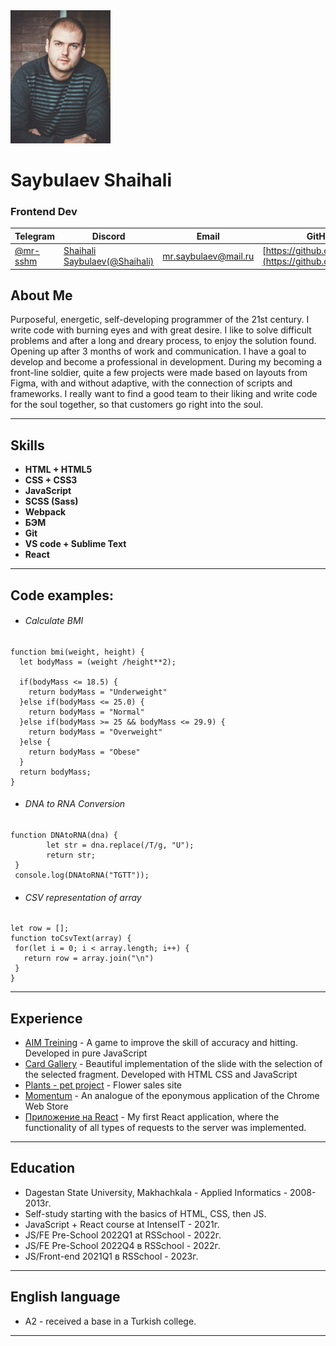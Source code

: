 <img src='./photo_2022-11-27_21-22-41.jpg' width='160'/> 


# Saybulaev Shaihali


### Frontend Dev


Telegram                        |Discord                                             |Email               |GitHub                                                    |
--------------------------------|----------------------------------------------------|--------------------|----------------------------------------------------------|
[@mr-sshm](https://t.me/mr-sshm)|[Shaihali Saybulaev(@Shaihali)](https://discord.com)|mr.saybulaev@mail.ru|[https://github.com/Shaihali](https://github.com/Shaihali)| 

## About Me 
Purposeful, energetic, self-developing programmer of the 21st century.
I write code with burning eyes and with great desire.
I like to solve difficult problems and after a long and dreary process, to enjoy the solution found.
Opening up after 3 months of work and communication.
I have a goal to develop and become a professional in development.
During my becoming a front-line soldier, quite a few projects were made based on layouts from Figma,
with and without adaptive, with the connection of scripts and frameworks.
I really want to find a good team to their liking and write code for the soul together, so that customers go right into the soul.

---
## Skills	
* **HTML + HTML5**
* **CSS + CSS3**
* **JavaScript**
* **SCSS (Sass)**
* **Webpack**
* **БЭМ**
* **Git**
* **VS code + Sublime Text**
* **React**

---

## Code examples: 
* ###### Calculate BMI
```
function bmi(weight, height) {
  let bodyMass = (weight /height**2);

  if(bodyMass <= 18.5) {
    return bodyMass = "Underweight"
  }else if(bodyMass <= 25.0) {
    return bodyMass = "Normal"
  }else if(bodyMass >= 25 && bodyMass <= 29.9) {
    return bodyMass = "Overweight"
  }else {
    return bodyMass = "Obese"
  }
  return bodyMass;
}
```
* ###### DNA to RNA Conversion
```
function DNAtoRNA(dna) {
 	 	let str = dna.replace(/T/g, "U");
 	 	return str;
 }
 console.log(DNAtoRNA("TGTT"));
 ```
 * ###### CSV representation of array
 ```
 let row = [];
function toCsvText(array) {
  for(let i = 0; i < array.length; i++) {
    return row = array.join("\n")
  }
}
```

---

## Experience
* [AIM Treining](https://shaihali.github.io/AIM-game/) - A game to improve the skill of accuracy and hitting. Developed in pure JavaScript
* [Card Gallery](https://shaihali.github.io/card-gallery/) - Beautiful implementation of the slide with the selection of the selected fragment. Developed with HTML CSS and JavaScript
* [Plants - pet project](https://rolling-scopes-school.github.io/shaihali-JSFEPRESCHOOL2022Q4/plants/) - Flower sales site
* [Momentum](https://rolling-scopes-school.github.io/shaihali-JSFEPRESCHOOL2022Q4/momentum/) - An analogue of the eponymous application of the Chrome Web Store
* [Приложение на React](https://github.com/Shaihali/first-react-app) - My first React application, where the functionality of all types of requests to the server was implemented.  

---

## Education 
* Dagestan State University, Makhachkala - Applied Informatics - 2008-2013г.
* Self-study starting with the basics of HTML, CSS, then JS.
* JavaScript + React course at IntenseIT - 2021г.
* JS/FE Pre-School 2022Q1 at RSSchool - 2022г.
* JS/FE Pre-School 2022Q4 в RSSchool - 2022г.
* JS/Front-end 2021Q1 в RSSchool - 2023г.

---

## English language
* А2 - received a base in a Turkish college.

---